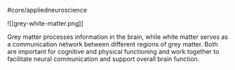 #core/appliedneuroscience

![[grey-white-matter.png]]

Grey matter processes information in the brain, while white matter serves as a communication network between different regions of grey matter. Both are important for cognitive and physical functioning and work together to facilitate neural communication and support overall brain function.
